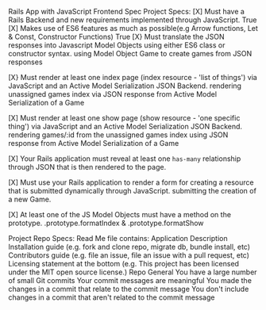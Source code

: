 Rails App with JavaScript Frontend Spec
Project Specs:
[X] Must have a Rails Backend and new requirements implemented through JavaScript.
  True
[X] Makes use of ES6 features as much as possible(e.g Arrow functions, Let & Const, Constructor Functions)
  True
[X} Must translate the JSON responses into Javascript Model Objects using either ES6 class or constructor syntax.
  using Model Object Game to create games from JSON responses

[X} Must render at least one index page (index resource - 'list of things') via JavaScript and an Active Model Serialization JSON Backend.
  rendering unassigned games index via JSON response from Active Model Serialization of a Game

[X] Must render at least one show page (show resource - 'one specific thing') via JavaScript and an Active Model Serialization JSON Backend.
  rendering games/:id from the unassigned games index using JSON response from Active Model Serialization of a Game

[X] Your Rails application must reveal at least one `has-many` relationship through JSON that is then rendered to the page.

[X] Must use your Rails application to render a form for creating a resource that is submitted dynamically through JavaScript.
  submitting the creation of a new Game.

[X] At least one of the JS Model Objects must have a method on the prototype.
  .prototype.formatIndex & .prototype.formatShow

Project Repo Specs:
Read Me file contains:
Application Description
Installation guide (e.g. fork and clone repo, migrate db, bundle install, etc)
Contributors guide (e.g. file an issue, file an issue with a pull request, etc)
Licensing statement at the bottom (e.g. This project has been licensed under the MIT open source license.)
Repo General
You have a large number of small Git commits
Your commit messages are meaningful
You made the changes in a commit that relate to the commit message
You don't include changes in a commit that aren't related to the commit message

